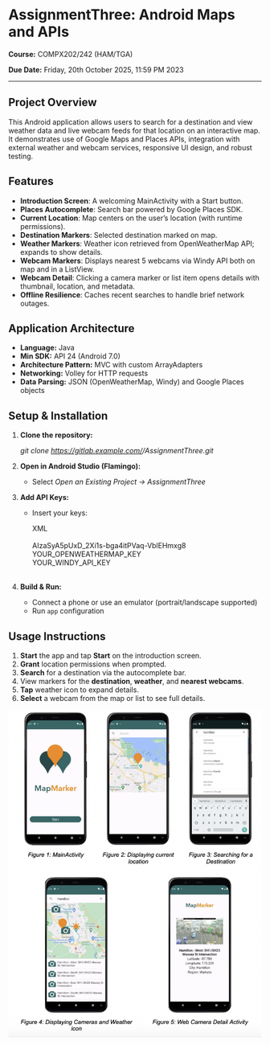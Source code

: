 # AssignmentThree: Android Maps and APIs

**Course:** COMPX202/242 (HAM/TGA)

**Due Date:** Friday, 20th October 2025, 11:59 PM 2023

---

## Project Overview
This Android application allows users to search for a destination and view weather data and live webcam feeds for that location on an interactive map. It demonstrates use of Google Maps and Places APIs, integration with external weather and webcam services, responsive UI design, and robust testing.

## Features

- **Introduction Screen**: A welcoming MainActivity with a Start button.
- **Places Autocomplete**: Search bar powered by Google Places SDK.
- **Current Location**: Map centers on the user’s location (with runtime permissions).
- **Destination Markers**: Selected destination marked on map.
- **Weather Markers**: Weather icon retrieved from OpenWeatherMap API; expands to show details.
- **Webcam Markers**: Displays nearest 5 webcams via Windy API both on map and in a ListView.
- **Webcam Detail**: Clicking a camera marker or list item opens details with thumbnail, location, and metadata.
- **Offline Resilience**: Caches recent searches to handle brief network outages.

## Application Architecture

- **Language:** Java
- **Min SDK:** API 24 (Android 7.0)
- **Architecture Pattern:** MVC with custom ArrayAdapters
- **Networking:** Volley for HTTP requests
- **Data Parsing:** JSON (OpenWeatherMap, Windy) and Google Places objects

## Setup & Installation

1. **Clone the repository:**

   _git clone https://gitlab.example.com/<your-group>/AssignmentThree.git_

2. **Open in Android Studio (Flamingo):**

   * Select _Open an Existing Project → AssignmentThree_
  

3. **Add API Keys:**
   * Insert your keys:

     XML <br>
     <resources><br>
         <string name="google_maps_key">AIzaSyA5pUxD_2Xi1s-bga4itPVaq-VblEHmxg8</string><br>
         <string name="openweather_key">YOUR_OPENWEATHERMAP_KEY</string><br>
         <string name="windy_key">YOUR_WINDY_API_KEY</string><br>
     </resources><br>

4. **Build & Run:**

   * Connect a phone or use an emulator (portrait/landscape supported)
   * Run `app` configuration

## Usage Instructions

1. **Start** the app and tap **Start** on the introduction screen.
2. **Grant** location permissions when prompted.
3. **Search** for a destination via the autocomplete bar.
4. View markers for the **destination**, **weather**, and **nearest webcams**.
5. **Tap** weather icon to expand details.
6. **Select** a webcam from the map or list to see full details.


![Screenshot](image.png)
